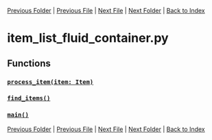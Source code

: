 [Previous Folder](../item_article.md) | [Previous File](item_list_fishing.md) | [Next File](item_list_food.md) | [Next Folder](../../lists/attachment_list.md) | [Back to Index](../../../index.md)

# item_list_fluid_container.py

## Functions

### [`process_item(item: Item)`](https://github.com/Vaileasys/pz-wiki_parser/blob/main/scripts/items/lists/item_list_fluid_container.py#L15)
### [`find_items()`](https://github.com/Vaileasys/pz-wiki_parser/blob/main/scripts/items/lists/item_list_fluid_container.py#L63)
### [`main()`](https://github.com/Vaileasys/pz-wiki_parser/blob/main/scripts/items/lists/item_list_fluid_container.py#L90)


[Previous Folder](../item_article.md) | [Previous File](item_list_fishing.md) | [Next File](item_list_food.md) | [Next Folder](../../lists/attachment_list.md) | [Back to Index](../../../index.md)
